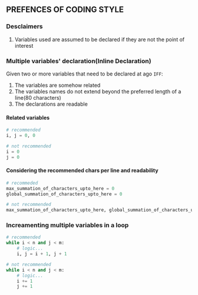 ## PREFENCES OF CODING STYLE

### Desclaimers
1. Variables used are assumed to be declared if they are not the point of interest

### Multiple variables' declaration(Inline Declaration)
Given two or more variables that need to be declared at ago `IFF`: <br/>
1. The variables are somehow related
2. The variables names do not extend beyond the preferred length of a line(80 characters)
3. The declarations are readable

#### Related variables
```py
# recommended
i, j = 0, 0

# not recommended
i = 0
j = 0
```

#### Considering the recommended chars per line and readability
```py
# recommeded
max_summation_of_characters_upto_here = 0
global_summation_of_characters_upto_here = 0

# not recommended
max_summation_of_characters_upto_here, global_summation_of_characters_upto_here = 0, 0
```

### Increamenting multiple variables in a loop
```py
# recommended
while i < n and j < m:
    # logic...
    i, j = i + 1, j + 1

# not recommended
while i < n and j < m:
    # logic...
    i += 1
    j += 1
```